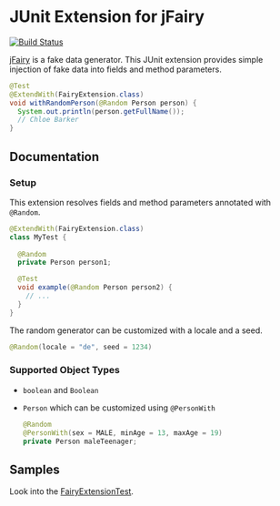 # JUnit Extension for jFairy

[![Build Status](https://travis-ci.org/rweisleder/jfairy-junit-extension.svg?branch=master)](https://travis-ci.org/rweisleder/jfairy-junit-extension)

[jFairy](http://codearte.github.io/jfairy/) is a fake data generator.
This JUnit extension provides simple injection of fake data into fields and method parameters.

```java
@Test
@ExtendWith(FairyExtension.class)
void withRandomPerson(@Random Person person) {
  System.out.println(person.getFullName());
  // Chloe Barker
}
```

## Documentation

### Setup
This extension resolves fields and method parameters annotated with `@Random`.
```java
@ExtendWith(FairyExtension.class)
class MyTest {
  
  @Random
  private Person person1;

  @Test
  void example(@Random Person person2) {
    // ...
  }
}
```

The random generator can be customized with a locale and a seed.
```java
@Random(locale = "de", seed = 1234)
```

### Supported Object Types
*   `boolean` and `Boolean`
*   `Person` which can be customized using `@PersonWith`

    ```java
    @Random
    @PersonWith(sex = MALE, minAge = 13, maxAge = 19)
    private Person maleTeenager;
    ```


## Samples
Look into the [FairyExtensionTest](src/test/java/com/github/rweisleder/jfairy/FairyExtensionTest.java).
